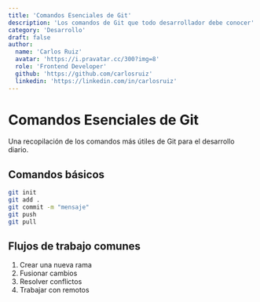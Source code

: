 ```yaml
---
title: 'Comandos Esenciales de Git'
description: 'Los comandos de Git que todo desarrollador debe conocer'
category: 'Desarrollo'
draft: false
author:
  name: 'Carlos Ruiz'
  avatar: 'https://i.pravatar.cc/300?img=8'
  role: 'Frontend Developer'
  github: 'https://github.com/carlosruiz'
  linkedin: 'https://linkedin.com/in/carlosruiz'
---
```


# Comandos Esenciales de Git

Una recopilación de los comandos más útiles de Git para el desarrollo diario.

## Comandos básicos

```bash
git init
git add .
git commit -m "mensaje"
git push
git pull
```

## Flujos de trabajo comunes

1. Crear una nueva rama
2. Fusionar cambios
3. Resolver conflictos
4. Trabajar con remotos
